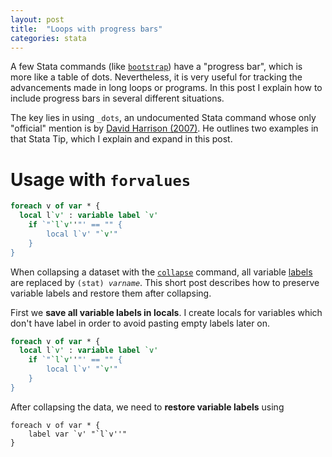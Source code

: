 ```yaml
---
layout: post
title:  "Loops with progress bars"
categories: stata
---
```


A few Stata commands (like [`bootstrap`](http://www.stata.com/help.cgi?bootstrap)) have a "progress bar", which is more like a table of dots. Nevertheless, it is very useful for tracking the advancements made in long loops or programs. In this post I explain how to include progress bars in several different situations.

The key lies in using `_dots`, an undocumented Stata command whose only "official" mention is by [David Harrison (2007)](http://www.stata-journal.com/sjpdf.html?articlenum=pr0030). He outlines two examples in that Stata Tip, which I explain and expand in this post.

# Usage with `forvalues`

```stata
foreach v of var * {
  local l`v' : variable label `v'
	if `"`l`v''"' == "" {
		local l`v' "`v'"
	}
}
```

When collapsing a dataset with the [`collapse`](http://www.stata.com/help.cgi?collapse) command, all variable [labels](http://www.stata.com/help.cgi?label) are replaced by <code>(stat) <i>varname</i></code>. This short post describes how to preserve variable labels and restore them after collapsing.

First we **save all variable labels in locals**. I create locals for variables which don't have label in order to avoid pasting empty labels later on.

```stata
foreach v of var * {
  local l`v' : variable label `v'
	if `"`l`v''"' == "" {
		local l`v' "`v'"
	}
}
```

After collapsing the data, we need to **restore variable labels** using

```
foreach v of var * {
	label var `v' "`l`v''"
}
```
